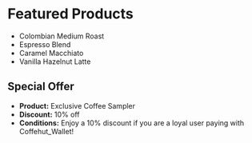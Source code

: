 # Featured Products

- Colombian Medium Roast
- Espresso Blend
- Caramel Macchiato
- Vanilla Hazelnut Latte


## Special Offer

- **Product:** Exclusive Coffee Sampler
- **Discount:** 10% off
- **Conditions:** Enjoy a 10% discount if you are a loyal user paying with Coffehut_Wallet!